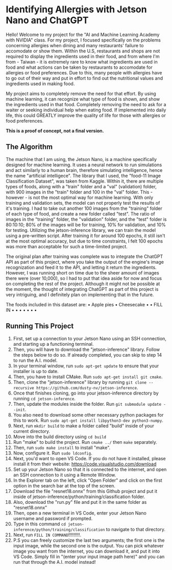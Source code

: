 # Identifying Allergies with Jetson Nano and ChatGPT

Hello! Welcome to my project for the "AI and Machine Learning Academy with NVIDIA" class. For my project, I focused specifically on the problems concerning allergies when dining and many restaurants' failure to accomodate or show them. Within the U.S, restaurants and shops are not required to display the ingredients used in their food, and from where I'm from - Taiwan - it is extremely rare to know what ingredients are used in food and what actions can be taken by restaurants to accomodate for allergies or food preferences. Due to this, many people with allergies have to go out of their way and put in effort to find out the nutritional values and ingredients used in making food.

My project aims to completely remove the need for that effort. By using machine learning, it can recognize what type of food is shown, and show the ingredients used in that food. Completely removing the need to ask for a waiter or seeking individual help when eating food. If implemented into daily life, this could GREATLY improve the quality of life for those with allergies or food preferences.

**This is a proof of concept, not a final version.**

## The Algorithm
The machine that I am using, the Jetson Nano, is a machine specifically designed for machine learning. It uses a neural network to run simulations and act similarly to a human brain, therefore simulating intelligence, hence the name "artificial intelligece". The library that I used, the "food-11 Image Classification Dataset", was taken from Kaggle. Within it, there are multiple types of foods, along with a "train" folder and a "val" (validation) folder, with 900 images in the "train" folder and 100 in the "val" folder. This - however - is not the most optimal way for machine learning. With only training and validation sets, the model can not properly test the results of it's training. I had to take out another 100 images from the "training" folder of each type of food, and create a new folder called "test". The ratio of images in the "training" folder, the "validation" folder, and the "test" folder is 80:10:10; 80% of the images will be for training, 10% for validation, and 10% for testing. Utilizing the jetson-inference library, we can train the model using a pre-written script. After training it for around 100 epochs, it still isn't at the most optimal accuracy, but due to time constraints, I felt 100 epochs was more than acceptable for such a time-limited project.

The original plan after training was complete was to integrate the ChatGPT API as part of this project, where you take the output of the engine's image recognization and feed it to the API, and letting it return the ingredients. However, I was running short on time due to the sheer amount of images there were (over 10,000), so I had to put that idea aside for now and focus on completing the rest of the project. Although it might not be possible at the moment, the thought of integrating ChatGPT as part of this project is very intriguing, and I definitely plan on implementing that in the future.

The foods included in this dataset are:
 • Apple pies
 • Cheesecake
 • 
 • FILL IN
 • 
 •
 •
 •
 •
 •
 •

## Running This Project
1. First, set up a connection to your Jetson Nano using an SSH connection, and starting up a functioning terminal.
2. Then, you will have to download the "jetson-inference" library. Follow the steps below to do so. If already completed, you can skip to step 14 to run the A.I. model.
3. In your terminal window, run `sudo apt-get update` to ensure that your installer is up to date.
4. Then, you have to install CMake. Run `sudo apt-get install git cmake`.
5. Then, clone the "jetson-inference" library by running `git clone --recursive https://github.com/dusty-nv/jetson-inference`.
6. Once that finishes cloning, go into your jetson-inference directory by running `cd jetson-inference`.
7. Then, update the modules inside the folder. Run `git submodule update --init`.
8. You also need to download some other necessary python packages for this to work. Run `sudo apt-get install libpython3-dev python3-numpy`.
9. Next, run `mkdir build` to make a folder called "build" inside of your current directory.
10. Move into the build directory using `cd build`
11. Run "make" to build the project. Run `cmake ../` then `make` separately.
12. Then, run `sudo make install` to install "make".
13. Now, configure it. Run `sudo ldconfig`.
14. Next, you'd want to open VS Code. If you do not have it installed, please install it from their website: https://code.visualstudio.com/download
15. Set up your Jetson Nano so that it is connected to the internet, and open an SSH connection to it using a Remote Window.
16. In the Explorer tab on the left, click "Open Folder" and click on the first option in the search bar at the top of the screen.
17. Download the file "resnet18.onnx" from this Github project and put it inside of jetson-inference/python/training/classification folder.
18. Also, download the "run.py" file and put it in the same folder as "resnet18.onnx"
19. Then, open a new terminal in VS Code, enter your Jetson Nano username and password if prompted.
20. Type in this command `cd jetson-inference/python/training/classification` to navigate to that directory.
21. Next, run `FILL IN COMMAND`!!!!!!!!!.
22. P.S you can freely customize the last two arguments; the first one is the input image, while the second one is the output. You can pick whatever image you want from the internet, you can download it, and put it into VS Code. Simply fill in "(enter your input image path here)" and you can run that through the A.I. model instead!

